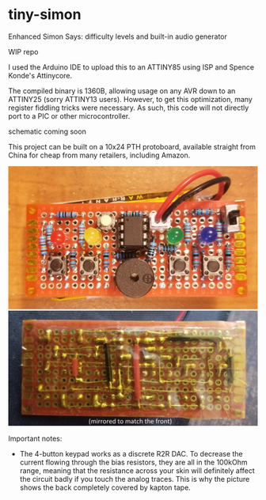 # tiny-simon
Enhanced Simon Says: difficulty levels and built-in audio generator

WIP repo

I used the Arduino IDE to upload this to an ATTINY85 using ISP and
Spence Konde's Attinycore.

The compiled binary is 1360B, allowing usage on any AVR down to
an ATTINY25 (sorry ATTINY13 users). However, to get this optimization,
many register fiddling tricks were necessary. As such, this code will
not directly port to a PIC or other microcontroller.

schematic coming soon

This project can be built on a 10x24 PTH protoboard, available straight
from China for cheap from many retailers, including Amazon.

![Front of PCB](assets/front.jpg)
![Back of PCB, mirrored](assets/back.jpg)

Important notes:

- The 4-button keypad works as a discrete R2R DAC.
To decrease the current flowing through the bias resistors, they are
all in the 100kOhm range, meaning that the resistance across your skin
will definitely affect the circuit badly if you touch the analog traces.
This is why the picture shows the back completely covered by kapton tape.

